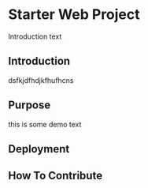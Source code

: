 # Starter Web Project
Introduction text
## Introduction
dsfkjdfhdjkfhufhcns
## Purpose
this is some demo text 
## Deployment

## How To Contribute